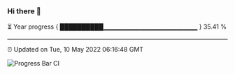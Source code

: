 ### Hi there 👋

⏳ Year progress { ██████████▁▁▁▁▁▁▁▁▁▁▁▁▁▁▁▁▁▁▁▁ } 35.41 %

---

⏰ Updated on Tue, 10 May 2022 06:16:48 GMT

![Progress Bar CI](https://github.com/liununu/liununu/workflows/Progress%20Bar%20CI/badge.svg)
